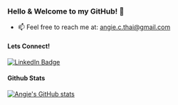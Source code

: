 ### Hello & Welcome to my GitHub! 👋
- 📫 Feel free to reach me at: angie.c.thai@gmail.com

#### Lets Connect!
<div id="badges">
  <a href="https://www.linkedin.com/in/angiethai/">
    <img src="https://img.shields.io/badge/LinkedIn-blue?style=for-the-badge&logo=linkedin&logoColor=white" alt="LinkedIn Badge"/>
  </a>
</div>

#### Github Stats
[![Angie's GitHub stats](https://github-readme-stats.vercel.app/api?username=angiet642)](https://github.com/angiet642/github-readme-stats&count_private=true)

<!--
**angiet642/angiet642** is a ✨ _special_ ✨ repository because its `README.md` (this file) appears on your GitHub profile.

Here are some ideas to get you started:

- 🔭 I’m currently working on ...
- 🌱 I’m currently learning ...
- 👯 I’m looking to collaborate on ...
- 🤔 I’m looking for help with ...
- 💬 Ask me about ...
- 📫 How to reach me: ...
- 😄 Pronouns: ...
- ⚡ Fun fact: ...
-->

